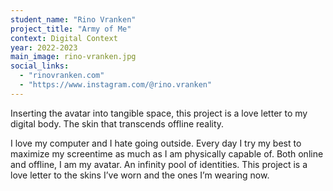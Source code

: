 ```yaml
---
student_name: "Rino Vranken"
project_title: "Army of Me"
context: Digital Context
year: 2022-2023
main_image: rino-vranken.jpg
social_links:
  - "rinovranken.com"
  - "https://www.instagram.com/@rino.vranken"
---
```

Inserting the avatar into tangible space, this project is a love letter to my digital body. The skin that transcends offline reality.

I love my computer and I hate going outside. Every day I try my best to maximize my screentime as much as I am physically capable of. Both online and offline, I am my avatar. An infinity pool of identities. 
This project is a love letter to the skins I’ve worn and the ones I’m wearing now. 